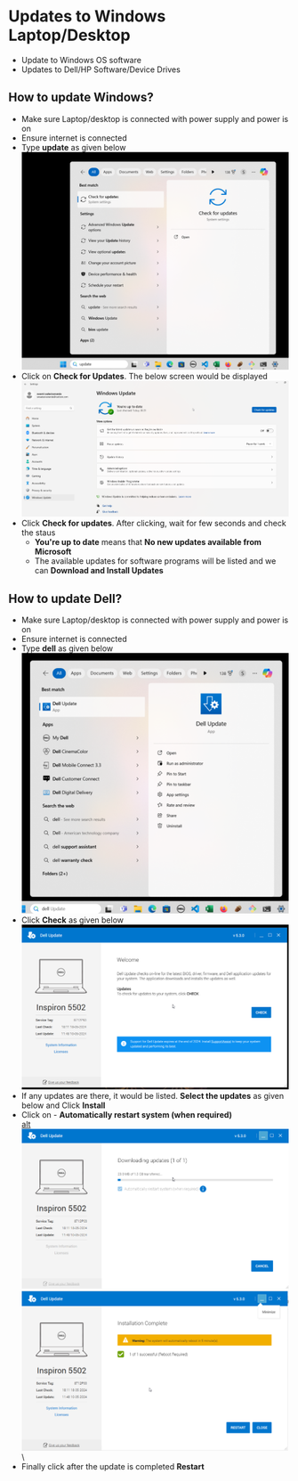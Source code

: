 # Updates to Windows Laptop/Desktop

* Update to Windows OS software
* Updates to Dell/HP Software/Device Drives

## How to  update Windows?

* Make sure Laptop/desktop is connected with power supply and power is on
* Ensure internet is connected
* Type **update** as given below \
![alt](images/computer-tips_000011.png)
* Click on **Check for Updates**. The below screen would be displayed \
![alt](images/computer-tips_000012.png)
* Click **Check for updates**. After clicking, wait for few seconds and check the staus
  * **You're up to date** means that  **No new updates available from Microsoft**
  * The available updates for software programs will be listed and we can  **Download and Install Updates**

## How to update Dell?

* Make sure Laptop/desktop is connected with power supply and power is on
* Ensure internet is connected
* Type **dell** as given below \
 ![alt](images/computer-tips_000015.png)
* Click **Check** as given below \
 ![alt](images/computer-tips_000016.png)
* If any updates are there, it would be listed. **Select the updates** as given below and Click **Install**
* Click on - **Automatically restart system (when required)** \
[alt](images/computer-tips_000017.png) \
![alt](images/computer-tips_000019.png) \
![alt](images/computer-tips_000020.png) \
* Finally click after the update is completed **Restart**
  